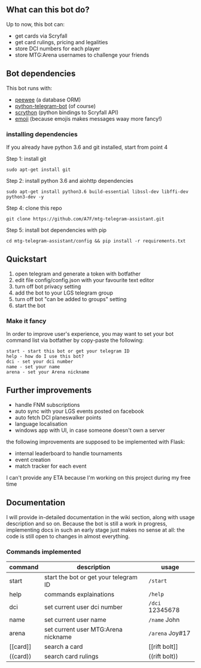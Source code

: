 ## What can this bot do?
Up to now, this bot can:
- get cards via Scryfall
- get card rulings, pricing and legalities
- store DCI numbers for each player
- store MTG:Arena usernames to challenge your friends

## Bot dependencies
This bot runs with:

- [peewee](https://github.com/coleifer/peewee) (a database ORM)
- [python-telegram-bot](https://github.com/python-telegram-bot/python-telegram-bot) (of course)
- [scrython](https://github.com/NandaScott/Scrython) (python bindings to Scryfall API)
- [emoji](https://github.com/carpedm20/emoji) (because emojis makes messages waay more fancy!)

### installing dependencies
If you already have python 3.6 and git installed, start from point 4

Step 1: install git 

`sudo apt-get install git`

Step 2: install python 3.6 and aiohttp dependencies

`sudo apt-get install python3.6 build-essential libssl-dev libffi-dev python3-dev -y`

Step 4: clone this repo 

`git clone https://github.com/A7F/mtg-telegram-assistant.git`

Step 5: install bot dependencies with pip

`cd mtg-telegram-assistant/config && pip install -r requirements.txt`

## Quickstart
1. open telegram and generate a token with botfather 
2. edit file config/config.json with your favourite text editor
3. turn off bot privacy setting
4. add the bot to your LGS telegram group
5. turn off bot "can be added to groups" setting
6. start the bot

### Make it fancy
In order to improve user's experience, you may want to set your bot command list via botfather by copy-paste the following:
```
start - start this bot or get your telegram ID
help - how do I use this bot?
dci - set your dci number
name - set your name
arena - set your Arena nickname
```

## Further improvements
- handle FNM subscriptions
- auto sync with your LGS events posted on facebook
- auto fetch DCI planeswalker points
- language localisation
- windows app with UI, in case someone doesn't own a server

the following improvements are supposed to be implemented with Flask:

- internal leaderboard to handle tournaments
- event creation
- match tracker for each event

I can't provide any ETA because I'm working on this project during my free time

## Documentation
I will provide in-detailed documentation in the wiki section, along with usage description and so on.
Because the bot is still a work in progress, implementing docs in such an early stage just makes no sense at all: the code
is still open to changes in almost everything. 

### Commands implemented
| command | description | usage |
| ------- | ----------- | ----- |
| start | start the bot or get your telegram ID | `/start` |
| help | commands explainations | `/help` |
| dci | set current user dci number | `/dci` 12345678 |
| name | set current user name | `/name` John |
| arena | set current user MTG:Arena nickname | `/arena` Joy#17 |
| [[card]] | search a card | [[rift bolt]] |
| ((card)) | search card rulings | ((rift bolt)) |